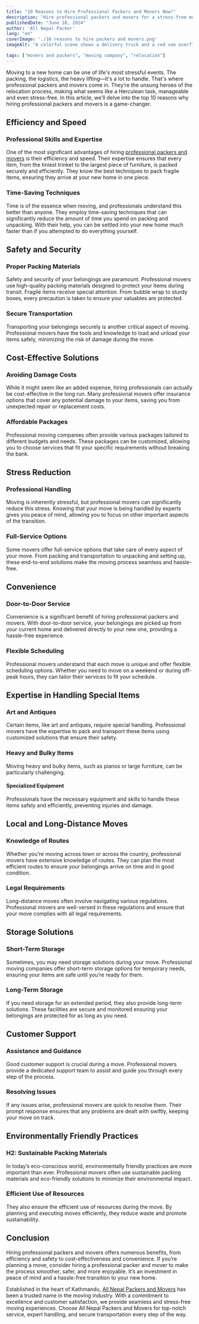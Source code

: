 ```yaml
---
title: "10 Reasons to Hire Professional Packers and Movers Now!"
description: "Hire professional packers and movers for a stress-free move. Enjoy efficiency, safety, and cost-effective solutions with expert handling and secure transportation."
publishedDate: "June 18, 2024"
author: 'All Nepal Packer'
lang: "en"
coverImage: './10 reasons to hire packers and movers.png'
imageAlt: "A colorful scene shows a delivery truck and a red van overflowing with boxes."

tags: ["movers and packers", "moving company", "relocation"]
---
```


Moving to a new home can be one of life's most stressful events. The packing, the logistics, the heavy lifting—it's a lot to handle. That's where professional packers and movers come in. They’re the unsung heroes of the relocation process, making what seems like a Herculean task, manageable and even stress-free. In this article, we’ll delve into the top 10 reasons why hiring professional packers and movers is a game-changer.

## Efficiency and Speed

### Professional Skills and Expertise

One of the most significant advantages of hiring [professional packers and movers](/) is their efficiency and speed. Their expertise ensures that every item, from the tiniest trinket to the largest piece of furniture, is packed securely and efficiently. They know the best techniques to pack fragile items, ensuring they arrive at your new home in one piece.

### Time-Saving Techniques

Time is of the essence when moving, and professionals understand this better than anyone. They employ time-saving techniques that can significantly reduce the amount of time you spend on packing and unpacking. With their help, you can be settled into your new home much faster than if you attempted to do everything yourself.

## Safety and Security

### Proper Packing Materials

Safety and security of your belongings are paramount. Professional movers use high-quality packing materials designed to protect your items during transit. Fragile items receive special attention. From bubble wrap to sturdy boxes, every precaution is taken to ensure your valuables are protected.

### Secure Transportation

Transporting your belongings securely is another critical aspect of moving. Professional movers have the tools and knowledge to load and unload your items safely, minimizing the risk of damage during the move.

## Cost-Effective Solutions

### Avoiding Damage Costs

While it might seem like an added expense, hiring professionals can actually be cost-effective in the long run. Many professional movers offer insurance options that cover any potential damage to your items, saving you from unexpected repair or replacement costs.

### Affordable Packages

Professional moving companies often provide various packages tailored to different budgets and needs. These packages can be customized, allowing you to choose services that fit your specific requirements without breaking the bank.

## Stress Reduction

###  Professional Handling

Moving is inherently stressful, but professional movers can significantly reduce this stress. Knowing that your move is being handled by experts gives you peace of mind, allowing you to focus on other important aspects of the transition.

### Full-Service Options

Some movers offer full-service options that take care of every aspect of your move. From packing and transportation to unpacking and setting up, these end-to-end solutions make the moving process seamless and hassle-free.

## Convenience

### Door-to-Door Service

Convenience is a significant benefit of hiring professional packers and movers. With door-to-door service, your belongings are picked up from your current home and delivered directly to your new one, providing a hassle-free experience.

###  Flexible Scheduling

Professional movers understand that each move is unique and offer flexible scheduling options. Whether you need to move on a weekend or during off-peak hours, they can tailor their services to fit your schedule.

## Expertise in Handling Special Items

### Art and Antiques

Certain items, like art and antiques, require special handling. Professional movers have the expertise to pack and transport these items using customized solutions that ensure their safety.

### Heavy and Bulky Items

Moving heavy and bulky items, such as pianos or large furniture, can be particularly challenging.

#### Specialized Equipment

Professionals have the necessary equipment and skills to handle these items safely and efficiently, preventing injuries and damage.

##  Local and Long-Distance Moves

###  Knowledge of Routes

Whether you’re moving across town or across the country, professional movers have extensive knowledge of routes. They can plan the most efficient routes to ensure your belongings arrive on time and in good condition.


### Legal Requirements
Long-distance moves often involve navigating various regulations. Professional movers are well-versed in these regulations and ensure that your move complies with all legal requirements.

##  Storage Solutions

###  Short-Term Storage
Sometimes, you may need storage solutions during your move. Professional moving companies offer short-term storage options for temporary needs, ensuring your items are safe until you’re ready for them.

### Long-Term Storage

If you need storage for an extended period, they also provide long-term solutions. These facilities are secure and monitored ensuring your belongings are protected for as long as you need.

## Customer Support

### Assistance and Guidance

Good customer support is crucial during a move. Professional movers provide a dedicated support team to assist and guide you through every step of the process.

### Resolving Issues

If any issues arise, professional movers are quick to resolve them. Their prompt response ensures that any problems are dealt with swiftly, keeping your move on track.

## Environmentally Friendly Practices

### H2: Sustainable Packing Materials

In today’s eco-conscious world, environmentally friendly practices are more important than ever. Professional movers often use sustainable packing materials and eco-friendly solutions to minimize their environmental impact.

### Efficient Use of Resources

They also ensure the efficient use of resources during the move. By planning and executing moves efficiently, they reduce waste and promote sustainability.

##  Conclusion

Hiring professional packers and movers offers numerous benefits, from efficiency and safety to cost-effectiveness and convenience. If you’re planning a move, consider hiring a professional packer and mover to make the process smoother, safer, and more enjoyable. It’s an investment in peace of mind and a hassle-free transition to your new home.

Established in the heart of Kathmandu, [All Nepal Packers and Movers](/) has been a trusted name in the moving industry. With a commitment to excellence and customer satisfaction, we provide seamless and stress-free moving experiences. Choose All Nepal Packers and Movers for top-notch service, expert handling, and secure transportation every step of the way.
